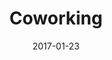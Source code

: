 ---
title: Coworking
description: Coworking provides top tier space in two parts in Rome city to accommodate between 50-200 professionals on any given day. I led the entire end-to-end process in the design and implementation, featuring main website, locations and a booking system.
client: LAND HO
skills:
  - Product Design
  - User Experience
  - User Interface
  - Interaction Design
date: 2017-01-23
layout: work
permalink: false
---